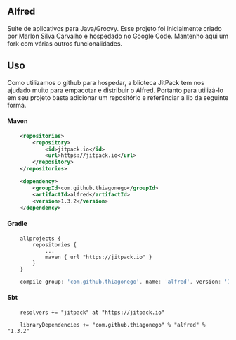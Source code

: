 ## Alfred

Suite de aplicativos para Java/Groovy. Esse projeto foi inicialmente criado por Marlon Silva Carvalho e hospedado no Google Code. Mantenho aqui um fork com várias outros funcionalidades.

## Uso

Como utilizamos o github para hospedar, a blioteca JitPack tem nos ajudado muito para empacotar e distribuir o Alfred. Portanto para utilizá-lo em seu projeto basta adicionar um repositório e referênciar a lib da seguinte forma.


#### Maven 

```xml
	<repositories>
		<repository>
		    <id>jitpack.io</id>
		    <url>https://jitpack.io</url>
		</repository>
	</repositories>
```

```xml
	<dependency>
	    <groupId>com.github.thiagonego</groupId>
	    <artifactId>alfred</artifactId>
	    <version>1.3.2</version>
	</dependency>
```

#### Gradle 

```grovy
	allprojects {
		repositories {
			...
			maven { url "https://jitpack.io" }
		}
	}
```

```groovy
	compile group: 'com.github.thiagonego', name: 'alfred', version: '1.3.2'
```

#### Sbt 

```skala
	resolvers += "jitpack" at "https://jitpack.io"
```

```skala
	libraryDependencies += "com.github.thiagonego" % "alfred" % "1.3.2"	
```
